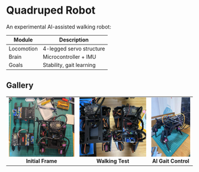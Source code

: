 # Quadruped Robot

An experimental AI-assisted walking robot:

| Module      | Description                    |
|-------------|--------------------------------|
| Locomotion  | 4-legged servo structure       |
| Brain       | Microcontroller + IMU          |
| Goals       | Stability, gait learning       |

## Gallery

<table>
  <tr>
    <td align="center">
      <img src="../../assets/images/9497ca747dfb822823957c10a267d02.jpg" style="height: 160px;"><br>
      <strong>Initial Frame</strong>
    </td>
    <td align="center">
      <img src="../../assets/images/b7d5ccbc77da6796b81c8b9822d4a16.jpg" style="height: 160px;"><br>
      <strong>Walking Test</strong>
    </td>
    <td align="center">
      <img src="../../assets/images/fb7bacf4721e84c9d51899643e53dea.jpg" style="height: 160px;"><br>
      <strong>AI Gait Control</strong>
    </td>
  </tr>
</table>

